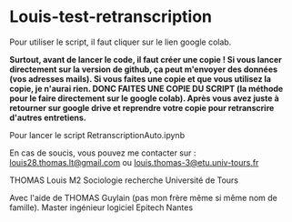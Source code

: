 # Louis-test-retranscription

Pour utiliser le script, il faut cliquer sur le lien google colab. 


**Surtout, avant de lancer le code, il faut créer une copie ! Si vous lancer directement sur la version de github, ça peut m'envoyer des données (vos adresses mails). Si vous faites une copie et que vous utilisez la copie, je n'aurai rien. DONC FAITES UNE COPIE DU SCRIPT (la méthode pour le faire directement sur le google colab). Après vous avez juste à retourner sur google drive et reprendre votre copie pour retranscrire d'autres entretiens.**

Pour lancer le script
RetranscriptionAuto.ipynb

En cas de soucis, vous pouvez me contacter sur : louis28.thomas.lt@gmail.com ou louis.thomas-3@etu.univ-tours.fr




THOMAS Louis 
M2 Sociologie recherche
Université de Tours

Avec l'aide de THOMAS Guylain (pas mon frère même si même nom de famille).
Master ingénieur logiciel
Epitech Nantes 
